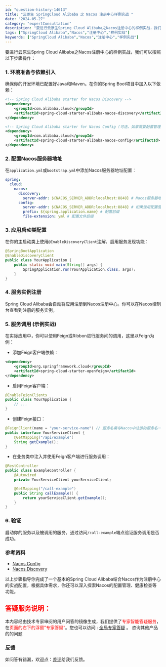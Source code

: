```yaml
---
id: "question-history-14613"
title: "云原生 SpringCloud Alibaba 之 Nacos 注册中心样例实战 "
date: "2024-05-27"
category: "expertConsultation"
description: "要进行云原生Spring Cloud Alibaba之Nacos注册中心的样例实战，我们可以按照以下步骤操作：### 1. 环境准备与依赖引入确保你的开发环境已配置好Java和Maven。在你的Spring Boot项目中加入以下依赖：```xml!-- Spring Cloud Alibaba s"
tags: ["SpringCloud Alibaba","Nacos","注册中心","样例实战"]
keywords: ["SpringCloud Alibaba","Nacos","注册中心","样例实战"]
---
```


要进行云原生Spring Cloud Alibaba之Nacos注册中心的样例实战，我们可以按照以下步骤操作：

### 1. 环境准备与依赖引入

确保你的开发环境已配置好Java和Maven。在你的Spring Boot项目中加入以下依赖：

```xml
<!-- Spring Cloud Alibaba starter for Nacos Discovery -->
<dependency>
    <groupId>com.alibaba.cloud</groupId>
    <artifactId>spring-cloud-starter-alibaba-nacos-discovery</artifactId>
</dependency>

<!-- Spring Cloud Alibaba starter for Nacos Config (可选，如果需要配置管理功能) -->
<dependency>
    <groupId>com.alibaba.cloud</groupId>
    <artifactId>spring-cloud-starter-alibaba-nacos-config</artifactId>
</dependency>
```

### 2. 配置Nacos服务器地址

在`application.yml`或`bootstrap.yml`中添加Nacos服务器地址配置：

```yaml
spring:
  cloud:
    nacos:
      discovery:
        server-addr: ${NACOS_SERVER_ADDR:localhost:8848} # Nacos服务器地址
      config:
        server-addr: ${NACOS_SERVER_ADDR:localhost:8848} # 如果使用配置管理也需要配置
        prefix: ${spring.application.name} # 配置前缀
        file-extension: yml # 配置文件后缀
```

### 3. 应用启动类配置

在你的主启动类上使用`@EnableDiscoveryClient`注解，启用服务发现功能：

```java
@SpringBootApplication
@EnableDiscoveryClient
public class YourApplication {
    public static void main(String[] args) {
        SpringApplication.run(YourApplication.class, args);
    }
}
```

### 4. 服务实例注册

Spring Cloud Alibaba会自动将应用注册到Nacos注册中心。你可以在Nacos控制台查看到注册的服务实例。

### 5. 服务调用 (示例实战)

在实际应用中，你可以使用Feign或Ribbon进行服务间的调用，这里以Feign为例：

- 添加Feign客户端依赖：

```xml
<dependency>
    <groupId>org.springframework.cloud</groupId>
    <artifactId>spring-cloud-starter-openfeign</artifactId>
</dependency>
```

- 启用Feign客户端：

```java
@EnableFeignClients
public class YourApplication {
    // ...
}
```

- 创建Feign接口：

```java
@FeignClient(name = "your-service-name") // 服务名需与Nacos中注册的服务名一致
public interface YourServiceClient {
    @GetMapping("/api/example")
    String getExample();
}
```

- 在业务类中注入并使用Feign客户端进行服务调用：

```java
@RestController
public class ExampleController {
    @Autowired
    private YourServiceClient yourServiceClient;

    @GetMapping("/call-example")
    public String callExample() {
        return yourServiceClient.getExample();
    }
}
```

### 6. 验证

启动你的服务以及被调用的服务，通过访问`/call-example`端点验证服务调用是否成功。

### 参考资料
- [Nacos Config](https://github.com/spring-cloud-incubator/spring-cloud-alibaba/wiki/Nacos-config)
- [Nacos Discovery](https://github.com/spring-cloud-incubator/spring-cloud-alibaba/wiki/Nacos-discovery)

以上步骤指导你完成了一个基本的Spring Cloud Alibaba结合Nacos作为注册中心的实战配置，根据具体需求，你还可以深入探索Nacos的配置管理、健康检查等功能。
## <font color="#FF0000">答疑服务说明：</font> 

本内容经由技术专家审阅的用户问答的镜像生成，我们提供了<font color="#FF0000">专家智能答疑服务</font>，在<font color="#FF0000">页面的右下的浮窗”专家答疑“</font>。您也可以访问 : [全局专家答疑](https://opensource.alibaba.com/chatBot) 。 咨询其他产品的的问题

### 反馈
如问答有错漏，欢迎点：[差评](https://ai.nacos.io/user/feedbackByEnhancerGradePOJOID?enhancerGradePOJOId=14615)给我们反馈。
